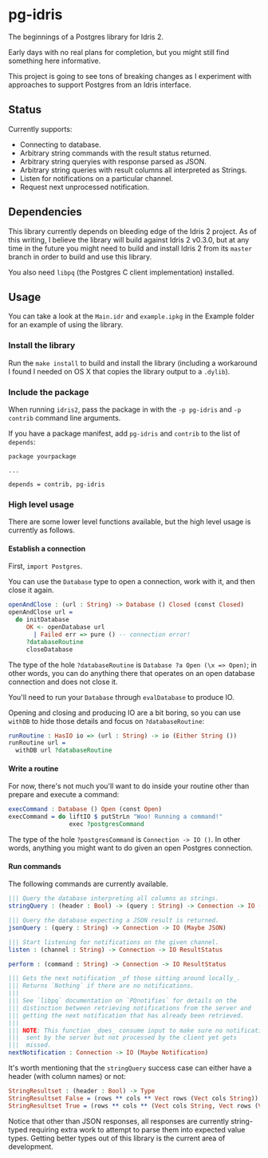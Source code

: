 # pg-idris

The beginnings of a Postgres library for Idris 2.

Early days with no real plans for completion, but you might still find something here informative.

This project is going to see tons of breaking changes as I experiment with approaches to support Postgres from an Idris interface.

## Status

Currently supports:
- Connecting to database.
- Arbitrary string commands with the result status returned.
- Arbitrary string queryies with response parsed as JSON.
- Arbitrary string queries with result columns all interpreted as Strings.
- Listen for notifications on a particular channel.
- Request next unprocessed notification.

## Dependencies

This library currently depends on bleeding edge of the Idris 2 project. As of this writing, I believe the library will build against Idris 2 v0.3.0, but at any time in the future you might need to build and install Idris 2 from its `master` branch in order to build and use this library.

You also need `libpq` (the Postgres C client implementation) installed.

## Usage

You can take a look at the `Main.idr` and `example.ipkg` in the Example folder for an example of using the library. 

### Install the library
Run the `make install` to build and install the library (including a workaround I found I needed on OS X that copies the library output to a `.dylib`).

### Include the package
When running `idris2`, pass the package in with the `-p pg-idris` and `-p contrib` command line arguments.

If you have a package manifest, add `pg-idris` and `contrib` to the list of `depends`:
```
package yourpackage

...

depends = contrib, pg-idris
```

### High level usage
There are some lower level functions available, but the high level usage is currently as follows.

#### Establish a connection
First, `import Postgres`.

You can use the `Database` type to open a connection, work with it, and then close it again.
```idris
openAndClose : (url : String) -> Database () Closed (const Closed)
openAndClose url =
  do initDatabase
     OK <- openDatabase url
       | Failed err => pure () -- connection error!
     ?databaseRoutine
     closeDatabase
```

The type of the hole `?databaseRoutine` is `Database ?a Open (\x => Open)`; in other words, you can do anything there that operates on an open database connection and does not close it.

You'll need to run your `Database` through `evalDatabase` to produce IO.

Opening and closing and producing IO are a bit boring, so you can use `withDB` to hide those details and focus on `?databaseRoutine`:
```idris
runRoutine : HasIO io => (url : String) -> io (Either String ())
runRoutine url =
  withDB url ?databaseRoutine
```

#### Write a routine
For now, there's not much you'll want to do inside your routine other than prepare and execute a command:
```idris
execCommand : Database () Open (const Open)
execCommand = do liftIO $ putStrLn "Woo! Running a command!"
                 exec ?postgresCommand
```

The type of the hole `?postgresCommand` is `Connection -> IO ()`. In other words, anything you might want to do given an open Postgres connection.

#### Run commands
The following commands are currently available.
```idris
||| Query the database interpreting all columns as strings.
stringQuery : (header : Bool) -> (query : String) -> Connection -> IO (Either String (StringResultset header))

||| Query the database expecting a JSON result is returned.
jsonQuery : (query : String) -> Connection -> IO (Maybe JSON)

||| Start listening for notifications on the given channel.
listen : (channel : String) -> Connection -> IO ResultStatus

perform : (command : String) -> Connection -> IO ResultStatus

||| Gets the next notification _of those sitting around locally_.
||| Returns `Nothing` if there are no notifications.
|||
||| See `libpq` documentation on `PQnotifies` for details on the
||| distinction between retrieving notifications from the server and
||| getting the next notification that has already been retrieved.
|||
||| NOTE: This function _does_ consume input to make sure no notification
|||  sent by the server but not processed by the client yet gets
|||  missed.
nextNotification : Connection -> IO (Maybe Notification)
```

It's worth mentioning that the `stringQuery` success case can either have a header (with column names) or not:
```idris
StringResultset : (header : Bool) -> Type
StringResultset False = (rows ** cols ** Vect rows (Vect cols String))
StringResultset True = (rows ** cols ** (Vect cols String, Vect rows (Vect cols String)))
```

Notice that other than JSON responses, all responses are currently string-typed requiring extra work to attempt to parse them into expected value types. Getting better types out of this library is the current area of development.

